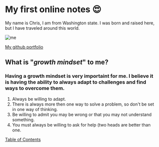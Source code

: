 # My first online notes 😍
My name is Chris, I am from Washington state. I was born and raised here, but I have traveled around this world. 

![me](https://canvas.instructure.com/images/thumbnails/198597218/P8ROLSD5CbYpTxEI9W402RNnJ89up8v1sDozVaPv)

[My github portfolio](https://github.com/chrisbas01)

## What is "*growth mindset*" to me? 
### Having a growth mindset is very importaint for me. I believe it is having the ability to always adapt to challenges and find ways to overcome them.  

1. Always be willing to adapt.
2. There is always more then one way to solve a problem, so don't be set in one way of thinking.
3. Be willing to admit you may be wrong or that you may not understand something.
4. You must always be willing to ask for help (two heads are better than one.


[Table of Contents](https://chrisbas01.github.io/reading-notes/README.md)

